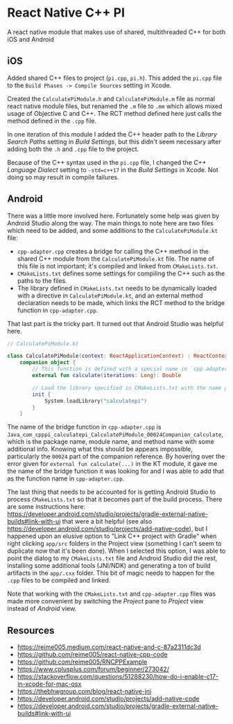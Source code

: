 # React Native C++ PI

A react native module that makes use of shared, multithreaded C++ for both iOS and Android

## iOS

Added shared C++ files to project (`pi.cpp`, `pi.h`). This added the `pi.cpp` file to the `Build Phases -> Compile Sources` setting in Xcode.

Created the `CalculatePiModule.h` and `CalculatePiModule.m` file as normal react native module files, but renamed the `.m` file to `.mm` which allows mixed usage of Objective C and C++. The RCT method defined here just calls the method defined in the `.cpp` file.

In one iteration of this module I added the C++ header path to the _Library Search Paths_ setting in _Build Settings_, but this didn't seem necessary after adding both the `.h` and `.cpp` file to the project.

Because of the C++ syntax used in the `pi.cpp` file, I changed the _C++ Language Dialect_ setting to `-std=c++17` in the _Build Settings_ in Xcode. Not doing so may result in compile failures.

## Android

There was a little more involved here. Fortunately some help was given by Android Studio along the way. The main things to note here are two files which need to be added, and some additions to the `CalculatePiModule.kt` file:

- `cpp-adapter.cpp` creates a bridge for calling the C++ method in the shared C++ module from the `CalculatePiModule.kt` file. The name of this file is not important; it's compiled and linked from `CMakeLists.txt`.
- `CMakeLists.txt` defines some settings for compiling the C++ such as the paths to the files.
- The library defined in `CMakeLists.txt` needs to be dynamically loaded with a directive in `CalculatePiModule.kt`, and an external method declaration needs to be made, which links the RCT method to the bridge function in `cpp-adapter.cpp`.

That last part is the tricky part. It turned out that Android Studio was helpful here.

```kotlin
// CalculatePiModule.kt

class CalculatePiModule(context: ReactApplicationContext) : ReactContextBaseJavaModule(context) {
    companion object {
        // This function is defined with a special name in `cpp-adapter.cpp`.
        external fun calculate(iterations: Long): Double

        // Load the library specified in CMakeLists.txt with the name given there.
        init {
            System.loadLibrary("calculatepi")
        }
    }
```

The name of the bridge function in `cpp-adapter.cpp` is `Java_com_cpppi_calculatepi_CalculatePiModule_00024Companion_calculate`, which is the package name, module name, and method name with some additional info. Knowing what this should be appears impossible, particularly the `00024` part of the companion reference. By hovering over the error given for `external fun calculate(...)` in the KT module, it gave me the name of the bridge function it was looking for and I was able to add that as the function name in `cpp-adapter.cpp`.

The last thing that needs to be accounted for is getting Android Studio to process `CMakeLists.txt` so that it becomes part of the build process. There are some instructions here: https://developer.android.com/studio/projects/gradle-external-native-builds#link-with-ui that were a bit helpful (see also https://developer.android.com/studio/projects/add-native-code), but I happened upon an elusive option to "Link C++ project with Gradle" when right clicking `app/src` folders in the Project view (something I can't seem to duplicate now that it's been done). When I selected this option, I was able to point the dialog to my `CMakeLists.txt` file and Android Studio did the rest, installing some additional tools (JNI/NDK) and generating a ton of build artifacts in the `app/.cxx` folder. This bit of magic needs to happen for the `.cpp` files to be compiled and linked.

Note that working with the `CMakeLists.txt` and `cpp-adapter.cpp` files was made more convenient by switching the _Project_ pane to _Project_ view instead of _Android_ view.

## Resources

- https://reime005.medium.com/react-native-and-c-87a2311dc3d
- https://github.com/reime005/react-native-cpp-code
- https://github.com/reime005/RNCPPExample
- https://www.cplusplus.com/forum/beginner/273042/
- https://stackoverflow.com/questions/51288230/how-do-i-enable-c17-in-xcode-for-mac-osx
- https://thebhwgroup.com/blog/react-native-jni
- https://developer.android.com/studio/projects/add-native-code
- https://developer.android.com/studio/projects/gradle-external-native-builds#link-with-ui
